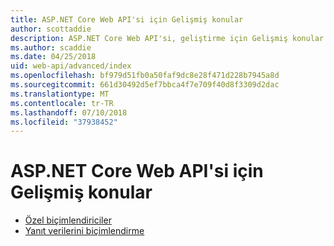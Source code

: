 ```yaml
---
title: ASP.NET Core Web API'si için Gelişmiş konular
author: scottaddie
description: ASP.NET Core Web API'si, geliştirme için Gelişmiş konular keşfedin.
ms.author: scaddie
ms.date: 04/25/2018
uid: web-api/advanced/index
ms.openlocfilehash: bf979d51fb0a50faf9dc8e28f471d228b7945a8d
ms.sourcegitcommit: 661d30492d5ef7bbca4f7e709f40d8f3309d2dac
ms.translationtype: MT
ms.contentlocale: tr-TR
ms.lasthandoff: 07/10/2018
ms.locfileid: "37938452"
---
```

# <a name="advanced-topics-for-aspnet-core-web-api"></a>ASP.NET Core Web API'si için Gelişmiş konular

* [Özel biçimlendiriciler](xref:web-api/advanced/custom-formatters)
* [Yanıt verilerini biçimlendirme](xref:web-api/advanced/formatting)
